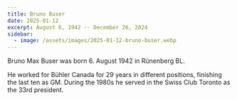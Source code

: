 ```yaml
---
title: Bruno Buser
date: 2025-01-12
excerpt: August 6, 1942 -- December 26, 2024
sidebar:
  - image: /assets/images/2025-01-12-bruno-buser.webp
---
```


Bruno Max Buser was born 6. August 1942 in Rünenberg BL.

He worked for Bühler Canada for 29 years in different positions, finishing the
last ten as GM. During the 1980s he served in the Swiss Club Toronto as the
33rd president.
